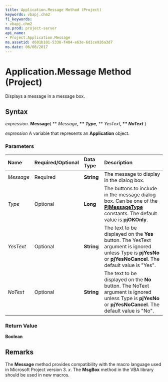 ```yaml
---
title: Application.Message Method (Project)
keywords: vbapj.chm2
f1_keywords:
- vbapj.chm2
ms.prod: project-server
api_name:
- Project.Application.Message
ms.assetid: d601b101-5338-f404-e63e-6d1ce926a3d7
ms.date: 06/08/2017
---
```



# Application.Message Method (Project)

Displays a message in a message box.


## Syntax

 _expression_. **Message**( ** _Message_**, ** _Type_**, ** _YesText_**, ** _NoText_** )

 _expression_ A variable that represents an **Application** object.


### Parameters



|**Name**|**Required/Optional**|**Data Type**|**Description**|
|:-----|:-----|:-----|:-----|
| _Message_|Required|**String**|The message to display in the dialog box.|
| _Type_|Optional|**Long**|The buttons to include in the message dialog box. Can be one of the  **[PjMessageType](pjmessagetype-enumeration-project.md)** constants. The default value is **pjOKOnly**.|
| _YesText_|Optional|**String**|The text to be displayed on the  **Yes** button. The YesText argument is ignored unless Type is **pjYesNo** or **pjYesNoCancel**. The default value is "Yes".|
| _NoText_|Optional|**String**|The text to be displayed on the  **No** button. The NoText argument is ignored unless Type is **pjYesNo** or **pjYesNoCancel**. The default value is "No".|

### Return Value

 **Boolean**


## Remarks

The  **Message** method provides compatibility with the macro language used in Microsoft Project version 3. _x_. The **MsgBox** method in the VBA library should be used in new macros.


